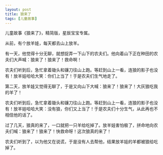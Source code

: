 ```yaml
---
layout: post
title: 狼来了
tags: [儿童故事]
---
```


儿童故事《狼来了》，精简版，星辰宝宝专属。

<!--more-->

从前，有个放羊娃，每天都去山上放羊。

有一天，他觉得十分无聊，就想捉弄一下山下的农夫们。他向着山下正在种田的农夫们大声喊：狼来了！狼来了！救命啊！

农夫们听到后，急忙拿着锄头和镰刀往山上跑。等赶到山上一看，连狼的影子也没有！放羊娃哈哈大笑：你们上当了！于是农夫们生气地走了。

第二天，放羊娃又觉得无聊了，于是又向山下大喊：狼来了！狼来了！大灰狼吃我的羊了！

农夫们听到后，急忙拿着锄头和镰刀往山上跑。等赶到山上一看，连狼的影子也没有！放羊娃哈哈大笑：没有狼，你们又上当了！于是农夫们十分生气，从此再也不相信他的话了。

过了几天，狼真的来了，一口就把一只羊给吃掉了。放羊娃害怕极了，拼命地向农夫们喊：狼来了！狼来了！快救命呀！这次狼真的来了！

农夫们听到了，以为他又在说谎，于是没有人去帮他，结果放羊娃的羊都被狼给吃掉了。
